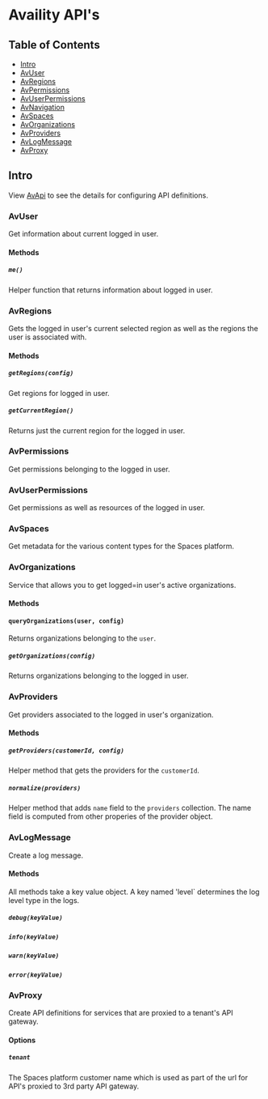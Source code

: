 # Availity API's

## Table of Contents

* [Intro](#intro)
* [AvUser](#avuser)
* [AvRegions](#avregions)
* [AvPermissions](#avpermissions)
* [AvUserPermissions](#avuserpermissions)
* [AvNavigation](#avnavigation)
* [AvSpaces](#avspaces)
* [AvOrganizations](#avorganizations)
* [AvProviders](#avproviders)
* [AvLogMessage](#avlogmessage)
* [AvProxy](#avproxy)

## Intro
View [AvApi](../README.md) to see the details for configuring API definitions. 

### AvUser

Get information about current logged in user.

#### Methods

##### `me()` 
Helper function that returns information about logged in user.

### AvRegions
Gets the logged in user's current selected region as well as the regions the user is associated with.

#### Methods

##### `getRegions(config)`
Get regions for logged in user.

##### `getCurrentRegion()`
Returns just the current region for the logged in user.

### AvPermissions
Get permissions belonging to the logged in user.

### AvUserPermissions
Get permissions as well as resources of the logged in user.

### AvSpaces
Get metadata for the various content types for the Spaces platform. 

### AvOrganizations
Service that allows you to get logged=in user's active organizations.

#### Methods

#### `queryOrganizations(user, config)`
Returns organizations belonging to the `user`.

##### `getOrganizations(config)`
Returns organizations belonging to the logged in user.

### AvProviders
Get providers associated to the logged in user's organization.

#### Methods

##### `getProviders(customerId, config)`
Helper method that gets the providers for the `customerId`.

##### `normalize(providers)`
Helper method that adds `name` field to the `providers` collection. The name field is computed from other properies of the provider object.

### AvLogMessage
Create a log message.

#### Methods

All methods take a key value object. A key named 'level` determines the log level type in the logs.


#####  `debug(keyValue)`
#####  `info(keyValue)`
#####  `warn(keyValue)`
#####  `error(keyValue)`

### AvProxy
Create API definitions for services that are proxied to a tenant's API gateway. 

#### Options

##### `tenant`
The Spaces platform customer name which is used as part of the url for API's proxied to 3rd party API gateway.


